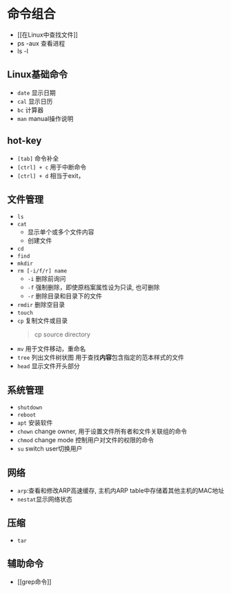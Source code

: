# 命令组合

- [[在Linux中查找文件]]
- ps -aux 查看进程
- ls -l

## Linux基础命令

- `date` 显示日期
- `cal` 显示日历
- `bc` 计算器
- `man` manual操作说明

## hot-key

- `[tab]` 命令补全
- `[ctrl] + c` 用于中断命令
- `[ctrl] + d` 相当于exit，

## 文件管理

- `ls`
- `cat`
  - 显示单个或多个文件内容
  - 创建文件
- `cd`
- `find`
- `mkdir`
- `rm [-i/f/r] name`
  - `-i` 删除前询问
  - `-f` 强制删除，即使原档案属性设为只读, 也可删除
  - `-r` 删除目录和目录下的文件
- `rmdir` 删除空目录
- `touch`
- `cp`
  复制文件或目录
  > cp source directory
- `mv` 用于文件移动，重命名
- `tree` 列出文件树状图
  用于查找**内容**包含指定的范本样式的文件
- `head` 显示文件开头部分
      
## 系统管理


- `shutdown`
- `reboot`
- `apt` 安装软件
- `chown` change owner, 用于设置文件所有者和文件关联组的命令
- `chmod` change mode 控制用户对文件的权限的命令
- `su` switch user切换用户

## 网络

- `arp`:查看和修改ARP高速缓存, 主机内ARP table中存储着其他主机的MAC地址
- `nestat`显示网络状态

## 压缩

- `tar`

## 辅助命令

- [[grep命令]]